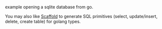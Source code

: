 example opening a sqlite database from go.

You may also like [Scaffold](github.com/boourns/scaffold) to generate SQL primitives (select, update/insert, delete, create table) for golang types.
